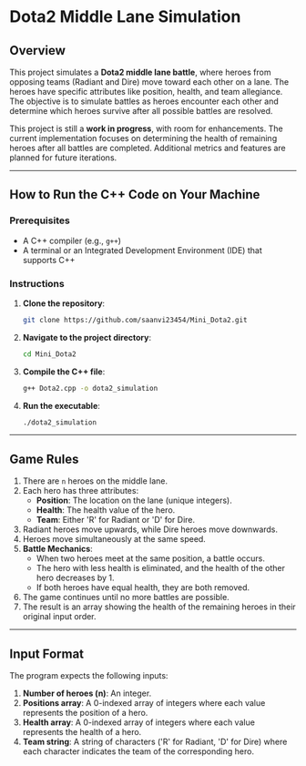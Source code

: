 # Dota2 Middle Lane Simulation

## Overview
This project simulates a **Dota2 middle lane battle**, where heroes from opposing teams (Radiant and Dire) move toward each other on a lane. The heroes have specific attributes like position, health, and team allegiance. The objective is to simulate battles as heroes encounter each other and determine which heroes survive after all possible battles are resolved.

This project is still a **work in progress**, with room for enhancements. The current implementation focuses on determining the health of remaining heroes after all battles are completed. Additional metrics and features are planned for future iterations.

---

## How to Run the C++ Code on Your Machine

### Prerequisites
- A C++ compiler (e.g., `g++`)
- A terminal or an Integrated Development Environment (IDE) that supports C++

### Instructions
1. **Clone the repository**:
    ```bash
    git clone https://github.com/saanvi23454/Mini_Dota2.git
    ```
2. **Navigate to the project directory**:
    ```bash
    cd Mini_Dota2
    ```
3. **Compile the C++ file**:
    ```bash
    g++ Dota2.cpp -o dota2_simulation
    ```
4. **Run the executable**:
    ```bash
    ./dota2_simulation
    ```
---

## Game Rules
1. There are `n` heroes on the middle lane.
2. Each hero has three attributes:
    - **Position**: The location on the lane (unique integers).
    - **Health**: The health value of the hero.
    - **Team**: Either 'R' for Radiant or 'D' for Dire.
3. Radiant heroes move upwards, while Dire heroes move downwards.
4. Heroes move simultaneously at the same speed.
5. **Battle Mechanics**:
    - When two heroes meet at the same position, a battle occurs.
    - The hero with less health is eliminated, and the health of the other hero decreases by 1.
    - If both heroes have equal health, they are both removed.
6. The game continues until no more battles are possible.
7. The result is an array showing the health of the remaining heroes in their original input order.

---

## Input Format
The program expects the following inputs:

1. **Number of heroes (n)**: An integer.
2. **Positions array**: A 0-indexed array of integers where each value represents the position of a hero.
3. **Health array**: A 0-indexed array of integers where each value represents the health of a hero.
4. **Team string**: A string of characters ('R' for Radiant, 'D' for Dire) where each character indicates the team of the corresponding hero.

